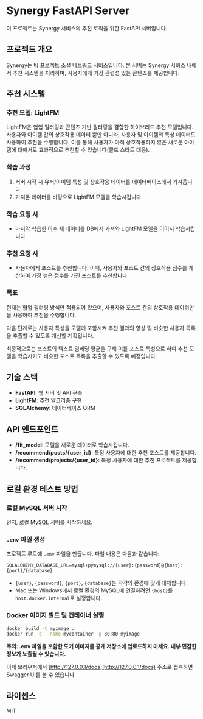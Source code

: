 # Synergy FastAPI Server

이 프로젝트는 Synergy 서비스의 추천 로직을 위한 FastAPI 서버입니다.

## 프로젝트 개요

Synergy는 팀 프로젝트 소셜 네트워크 서비스입니다. 본 서버는 Synergy 서비스 내에서 추천 시스템을 처리하며, 사용자에게 가장 관련성 있는 콘텐츠를 제공합니다.

## 추천 시스템

### 추천 모델: LightFM

LightFM은 협업 필터링과 콘텐츠 기반 필터링을 결합한 하이브리드 추천 모델입니다. 사용자와 아이템 간의 상호작용 데이터 뿐만 아니라, 사용자 및 아이템의 특성 데이터도 사용하여 추천을 수행합니다. 이를 통해 사용자가 아직 상호작용하지 않은 새로운 아이템에 대해서도 효과적으로 추천할 수 있습니다(콜드 스타트 대응).

### 학습 과정

1. 서버 시작 시 유저/아이템 특성 및 상호작용 데이터를 데이터베이스에서 가져옵니다.
2. 가져온 데이터를 바탕으로 LightFM 모델을 학습시킵니다.

### 학습 요청 시

- 마지막 학습한 이후 새 데이터를 DB에서 가져와 LightFM 모델을 이어서 학습시킵니다.

### 추천 요청 시

- 사용자에게 포스트를 추천합니다. 이때, 사용자와 포스트 간의 상호작용 점수를 계산하여 가장 높은 점수를 가진 포스트를 추천합니다.

### 목표

현재는 협업 필터링 방식만 적용되어 있으며, 사용자와 포스트 간의 상호작용 데이터만을 사용하여 추천을 수행합니다.

다음 단계로는 사용자 특성을 모델에 포함시켜 추천 결과의 향상 및 비슷한 사용자 목록을 추출할 수 있도록 개선할 계획입니다.

최종적으로는 포스트의 텍스트 임베딩 평균을 구해 이를 포스트 특성으로 하여 추천 모델을 학습시키고 비슷한 포스트 목록을 추출할 수 있도록 예정입니다.

## 기술 스택

- **FastAPI**: 웹 서버 및 API 구축
- **LightFM**: 추천 알고리즘 구현
- **SQLAlchemy**: 데이터베이스 ORM

## API 엔드포인트

- **/fit_model**: 모델을 새로운 데이터로 학습시킵니다.
- **/recommend/posts/{user_id}**: 특정 사용자에 대한 추천 포스트를 제공합니다.
- **/recommend/projects/{user_id}**: 특정 사용자에 대한 추천 프로젝트를 제공합니다.

## 로컬 환경 테스트 방법

### 로컬 MySQL 서버 시작

먼저, 로컬 MySQL 서버를 시작하세요.

### `.env` 파일 생성

프로젝트 루트에 `.env` 파일을 만듭니다. 파일 내용은 다음과 같습니다:

```
SQLALCHEMY_DATABASE_URL=mysql+pymysql://{user}:{password}@{host}:{port}/{database}
```

- `{user}`, `{password}`, `{port}`, `{database}`는 각각의 환경에 맞게 대체합니다.
- Mac 또는 Windows에서 로컬 환경의 MySQL에 연결하려면 `{host}`를 `host.docker.internal`로 설정합니다.

### Docker 이미지 빌드 및 컨테이너 실행

```bash
docker build -t myimage .
docker run -d --name mycontainer -p 80:80 myimage
```

**주의: .env 파일을 포함한 도커 이미지를 공개 저장소에 업로드하지 마세요. 내부 민감한 정보가 노출될 수 있습니다.**

이제 브라우저에서 [http://127.0.0.1/docs](http://127.0.0.1/docs) 주소로 접속하면 Swagger UI를 볼 수 있습니다.

## 라이센스

MIT
